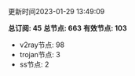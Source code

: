 更新时间2023-01-29 13:49:09

**总订阅: 45**
**总节点: 663**
**有效节点: 103**
- v2ray节点: 98
- trojan节点: 3
- ss节点: 2
